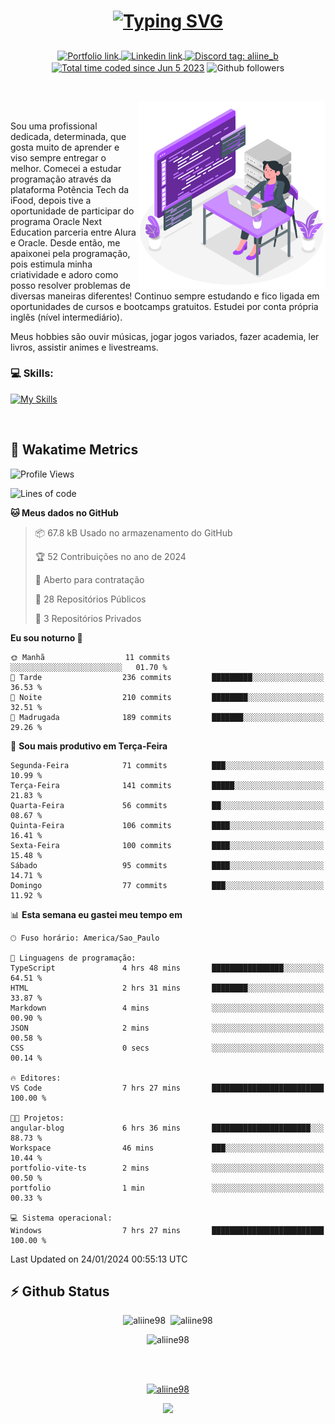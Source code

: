# <p align = "center"><a href="https://git.io/typing-svg"><img src="https://readme-typing-svg.demolab.com?font=Nova+Mono&size=28&duration=4000&pause=1000&color=980DE6&vCenter=true&random=false&width=480&lines=%E2%9C%A8Ol%C3%A1%2C+sou+Aline+Bevilacqua;%E2%9C%A8Desenvolvedora+Web+Frontend!" alt="Typing SVG" /></a></p>

<p align = "center">
    <a href="https://aliine98.github.io" target="_blank">
        <img alt="Portfolio link" align="center" src = "https://img.shields.io/badge/portfolio-8A2BE2?style=for-the-badge">
    </a>
    <a href="https://www.linkedin.com/in/aline-bevilacqua/" target="_blank">
        <img alt="Linkedin link" align="center" src = "https://img.shields.io/badge/LinkedIn-0077B5?style=for-the-badge&logo=linkedin&logoColor=white">
    </a>
    <a href="https://discord.com/" target="_blank">
        <img alt="Discord tag: aliine_b" align="center" src="https://img.shields.io/badge/-aliine__b-5865f2?style=flat-square&logo=Discord&logoColor=FFF" height="28">
    </a>
    <a href="https://wakatime.com/@aliine"><img src="https://wakatime.com/badge/user/d705bdc6-1244-4026-9380-8de8c1599f8d.svg?style=for-the-badge" alt="Total time coded since Jun 5 2023" align="center"/></a>
    <img alt="Github followers" align="center" src="https://img.shields.io/github/followers/Aliine98?style=for-the-badge&color=bf0f47&logo=github&logoColor=white">
</p><br>

<a href="https://storyset.com/"><img src="./assets/coding-amico.svg" width="300" align="right"></a>

<div align="left">
<br>

Sou uma profissional dedicada, determinada, que gosta muito de aprender e viso sempre entregar o melhor. Comecei a estudar programação através da plataforma Potência Tech da iFood, depois tive a oportunidade de participar do programa Oracle Next Education parceria entre Alura e Oracle. Desde então, me apaixonei pela programação, pois estimula minha criatividade e adoro como posso resolver problemas de diversas maneiras diferentes! Continuo sempre estudando e fico ligada em oportunidades de cursos e bootcamps gratuitos.
Estudei por conta própria inglês (nível intermediário).

Meus hobbies são ouvir músicas, jogar jogos variados, fazer academia, ler livros, assistir animes e livestreams.

### 💻 Skills:
[![My Skills](https://skillicons.dev/icons?i=html,css,js,bootstrap,tailwind,ts,mysql,angular,react,java)](https://skillicons.dev)
</div>
<br>

## 🚀 Wakatime Metrics

<!--START_SECTION:waka-->
![Profile Views](http://img.shields.io/badge/Visualizac%C3%B5es%20do%20perfil-6-blue)

![Lines of code](https://img.shields.io/badge/Desde%20o%20Hello%20World%20eu%20escrevi-123.0%20thousand%20linhas%20de%20c%C3%B3digo-blue)

**🐱 Meus dados no GitHub** 

> 📦 67.8 kB Usado no armazenamento do GitHub 
 > 
> 🏆 52 Contribuições no ano de 2024
 > 
> 💼 Aberto para contratação
 > 
> 📜 28 Repositórios Públicos 
 > 
> 🔑 3 Repositórios Privados 
 > 
**Eu sou noturno 🦉** 

```text
🌞 Manhã                  11 commits          ░░░░░░░░░░░░░░░░░░░░░░░░░   01.70 % 
🌆 Tarde                  236 commits         █████████░░░░░░░░░░░░░░░░   36.53 % 
🌃 Noite                  210 commits         ████████░░░░░░░░░░░░░░░░░   32.51 % 
🌙 Madrugada              189 commits         ███████░░░░░░░░░░░░░░░░░░   29.26 % 
```
📅 **Sou mais produtivo em Terça-Feira** 

```text
Segunda-Feira            71 commits          ███░░░░░░░░░░░░░░░░░░░░░░   10.99 % 
Terça-Feira              141 commits         █████░░░░░░░░░░░░░░░░░░░░   21.83 % 
Quarta-Feira             56 commits          ██░░░░░░░░░░░░░░░░░░░░░░░   08.67 % 
Quinta-Feira             106 commits         ████░░░░░░░░░░░░░░░░░░░░░   16.41 % 
Sexta-Feira              100 commits         ████░░░░░░░░░░░░░░░░░░░░░   15.48 % 
Sábado                   95 commits          ████░░░░░░░░░░░░░░░░░░░░░   14.71 % 
Domingo                  77 commits          ███░░░░░░░░░░░░░░░░░░░░░░   11.92 % 
```


📊 **Esta semana eu gastei meu tempo em** 

```text
🕑︎ Fuso horário: America/Sao_Paulo

💬 Linguagens de programação: 
TypeScript               4 hrs 48 mins       ████████████████░░░░░░░░░   64.51 % 
HTML                     2 hrs 31 mins       ████████░░░░░░░░░░░░░░░░░   33.87 % 
Markdown                 4 mins              ░░░░░░░░░░░░░░░░░░░░░░░░░   00.90 % 
JSON                     2 mins              ░░░░░░░░░░░░░░░░░░░░░░░░░   00.58 % 
CSS                      0 secs              ░░░░░░░░░░░░░░░░░░░░░░░░░   00.14 % 

🔥 Editores: 
VS Code                  7 hrs 27 mins       █████████████████████████   100.00 % 

🐱‍💻 Projetos: 
angular-blog             6 hrs 36 mins       ██████████████████████░░░   88.73 % 
Workspace                46 mins             ███░░░░░░░░░░░░░░░░░░░░░░   10.44 % 
portfolio-vite-ts        2 mins              ░░░░░░░░░░░░░░░░░░░░░░░░░   00.50 % 
portfolio                1 min               ░░░░░░░░░░░░░░░░░░░░░░░░░   00.33 % 

💻 Sistema operacional: 
Windows                  7 hrs 27 mins       █████████████████████████   100.00 % 
```


 Last Updated on 24/01/2024 00:55:13 UTC
<!--END_SECTION:waka-->
 
## ⚡ Github Status

<p align="center"><img src="https://my-github-readme-stats-aliine98.vercel.app/api?username=aliine98&show_icons=true&locale=en&theme=radical" alt="aliine98" />&nbsp;&nbsp;<img src="https://my-github-readme-stats-aliine98.vercel.app/api/top-langs?username=aliine98&show_icons=true&locale=en&layout=compact&theme=radical&exclude_repo=my-github-readme-stats,github-readme-streak-stats,ajax-com-js-puro" alt="aliine98" /></p>

<p align="center"><img src="https://github-readme-streak-stats-ochre.vercel.app?user=aliine98&theme=radical" alt="aliine98" /></p>

<br><br>
<p align="center"> <a href="https://github.com/ryo-ma/github-profile-trophy" target="_blank"><img src="https://github-profile-trophy.vercel.app/?username=aliine98&theme=radical&column=4" alt="aliine98" /></a> </p>

<p align="center"><img src="https://media4.giphy.com/media/C1bBFL2dMQxA4/giphy.gif?cid=ecf05e47z7xqxd7gboyuplq95r7v869x9bi8msk1upllpme2&ep=v1_gifs_search&rid=giphy.gif&ct=g" width="700"></p>

